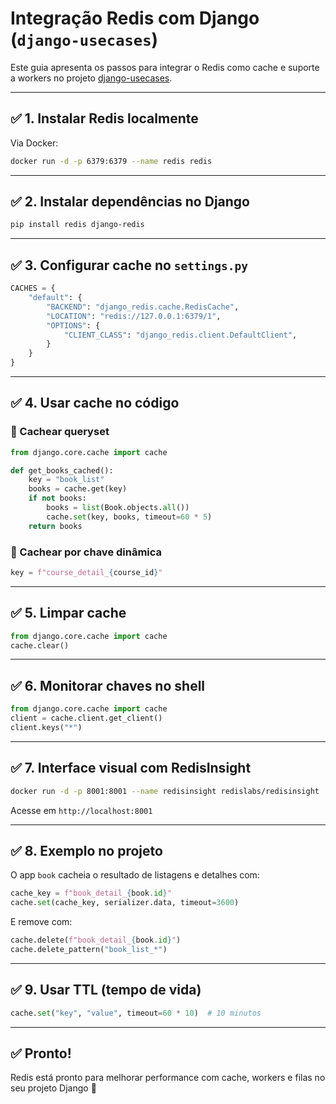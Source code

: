 # Integração Redis com Django (`django-usecases`)

Este guia apresenta os passos para integrar o Redis como cache e suporte a workers no projeto [django-usecases](https://github.com/robertolima-dev/django-usecases).

---

## ✅ 1. Instalar Redis localmente

Via Docker:

```bash
docker run -d -p 6379:6379 --name redis redis
```

---

## ✅ 2. Instalar dependências no Django

```bash
pip install redis django-redis
```

---

## ✅ 3. Configurar cache no `settings.py`

```python
CACHES = {
    "default": {
        "BACKEND": "django_redis.cache.RedisCache",
        "LOCATION": "redis://127.0.0.1:6379/1",
        "OPTIONS": {
            "CLIENT_CLASS": "django_redis.client.DefaultClient",
        }
    }
}
```

---

## ✅ 4. Usar cache no código

### 🔹 Cachear queryset

```python
from django.core.cache import cache

def get_books_cached():
    key = "book_list"
    books = cache.get(key)
    if not books:
        books = list(Book.objects.all())
        cache.set(key, books, timeout=60 * 5)
    return books
```

### 🔹 Cachear por chave dinâmica

```python
key = f"course_detail_{course_id}"
```

---

## ✅ 5. Limpar cache

```python
from django.core.cache import cache
cache.clear()
```

---

## ✅ 6. Monitorar chaves no shell

```python
from django.core.cache import cache
client = cache.client.get_client()
client.keys("*")
```

---

## ✅ 7. Interface visual com RedisInsight

```bash
docker run -d -p 8001:8001 --name redisinsight redislabs/redisinsight
```

Acesse em `http://localhost:8001`

---

## ✅ 8. Exemplo no projeto

O app `book` cacheia o resultado de listagens e detalhes com:

```python
cache_key = f"book_detail_{book.id}"
cache.set(cache_key, serializer.data, timeout=3600)
```

E remove com:

```python
cache.delete(f"book_detail_{book.id}")
cache.delete_pattern("book_list_*")
```

---

## ✅ 9. Usar TTL (tempo de vida)

```python
cache.set("key", "value", timeout=60 * 10)  # 10 minutos
```

---

## ✅ Pronto!

Redis está pronto para melhorar performance com cache, workers e filas no seu projeto Django 🚀